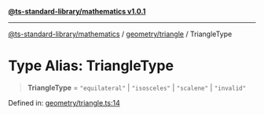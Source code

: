 [**@ts-standard-library/mathematics v1.0.1**](../../../README.md)

***

[@ts-standard-library/mathematics](../../../README.md) / [geometry/triangle](../README.md) / TriangleType

# Type Alias: TriangleType

> **TriangleType** = `"equilateral"` \| `"isosceles"` \| `"scalene"` \| `"invalid"`

Defined in: [geometry/triangle.ts:14](https://github.com/gabaudette/ts-stdlib/blob/7333da76bc775fbabd0907ad8519b912cfc2fe26/packages/mathematics/src/geometry/triangle.ts#L14)
